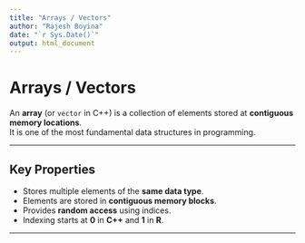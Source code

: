 ```yaml
---
title: "Arrays / Vectors"
author: "Rajesh Boyina"
date: "`r Sys.Date()`"
output: html_document
---
```


# Arrays / Vectors

An **array** (or `vector` in C++) is a collection of elements stored at **contiguous memory locations**.  
It is one of the most fundamental data structures in programming.

---

## Key Properties

- Stores multiple elements of the **same data type**.  
- Elements are stored in **contiguous memory blocks**.  
- Provides **random access** using indices.  
- Indexing starts at **0** in **C++** and **1** in **R**.  

---
